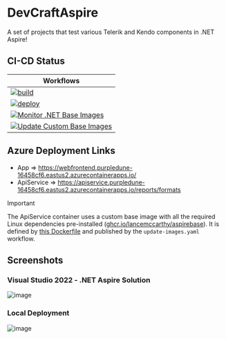 # DevCraftAspire
A set of projects that test various Telerik and Kendo components in .NET Aspire!

## CI-CD Status

| Workflows |
|--------|
| [![build](https://github.com/LanceMcCarthy/DevCraftAspire/actions/workflows/build.yml/badge.svg)](https://github.com/LanceMcCarthy/DevCraftAspire/actions/workflows/build.yml) |
| [![deploy](https://github.com/LanceMcCarthy/DevCraftAspire/actions/workflows/deploy.yml/badge.svg?branch=release)](https://github.com/LanceMcCarthy/DevCraftAspire/actions/workflows/deploy.yml) |
| [![Monitor .NET Base Images](https://github.com/LanceMcCarthy/DevCraftAspire/actions/workflows/monitor-base-images.yml/badge.svg?branch=main)](https://github.com/LanceMcCarthy/DevCraftAspire/actions/workflows/monitor-base-images.yml) |
| [![Update Custom Base Images](https://github.com/LanceMcCarthy/DevCraftAspire/actions/workflows/update-base-images.yml/badge.svg?branch=main)](https://github.com/LanceMcCarthy/DevCraftAspire/actions/workflows/update-base-images.yml) |

## Azure Deployment Links

- App => https://webfrontend.purpledune-16458cf6.eastus2.azurecontainerapps.io/ 
- ApiService => https://apiservice.purpledune-16458cf6.eastus2.azurecontainerapps.io/reports/formats

> [!IMPORTANT]
> The ApiService container uses a custom base image with all the required Linux dependencies pre-installed ([ghcr.io/lancemccarthy/aspirebase](https://github.com/LanceMcCarthy/DevCraftAspire/pkgs/container/aspirebase)). It is defined by [this Dockerfile](https://github.com/LanceMcCarthy/DevCraftAspire/blob/main/.dockerbuilds/baseimage/Dockerfile) and published by the `update-images.yaml` workflow.

## Screenshots

### Visual Studio 2022 - .NET Aspire Solution

![image](https://github.com/LanceMcCarthy/DevCraftAspire/assets/3520532/03318693-d973-4ba3-ae0b-15a53e4d56ce)

### Local Deployment

![image](https://github.com/LanceMcCarthy/DevCraftAspire/assets/3520532/b83e9abb-8321-4710-83c2-c8c25e46f9b8)
